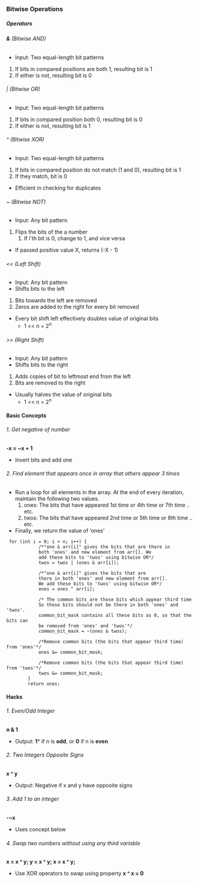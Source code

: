 ### Bitwise Operations

##### Operators

###### **&** (Bitwise AND)
- Input: Two equal-length bit patterns
1. If bits in compared positions are both 1, resulting bit is 1
2. If either is not, resulting bit is 0

###### | (Bitwise OR)
- Input: Two equal-length bit patterns
1. If bits in compared position both 0, resulting bit is 0
2. If either is not, resulting bit is 1

###### ^ (Bitwise XOR)
- Input: Two equal-length bit patterns
1. If bits in compared position do not match (1 and 0), resulting bit is 1
2. If they match, bit is 0
- Efficient in checking for duplicates

###### ~ (Bitwise NOT)
- Input: Any bit pattern
1. Flips the bits of the a number
	1. If i'th bit is 0, change to 1, and vice versa
- If passed positive value X, returns (-X - 1)

###### << (Left Shift)
- Input: Any bit pattern
- Shifts bits to the left
1. Bits towards the left are removed
2. Zeros are added to the right for every bit removed
- Every bit shift left effectively doubles value of original bits
	- 1 << n = 2<sup>n</sup>

###### >> (Right Shift)
- Input: Any bit pattern
- Shifts bits to the right
1. Adds copies of bit to leftmost end from the left
2. Bits are removed to the right
- Usually halves the value of original bits
	- 1 << n = 2<sup>n</sup>

#### Basic Concepts

###### 1. Get negative of number

**-x = ~x + 1**
- Invert bits and add one

###### 2. Find element that appears once in array that others appear 3 times

- Run a loop for all elements in the array. At the end of every iteration, maintain the following two values.
	1. ones: The bits that have appeared 1st time or 4th time or 7th time .. etc.
	2. twos: The bits that have appeared 2nd time or 5th time or 8th time .. etc.
- Finally, we return the value of ‘ones’

```
 for (int i = 0; i < n; i++) {
            /*"one & arr[i]" gives the bits that are there in
            both 'ones' and new element from arr[]. We
            add these bits to 'twos' using bitwise OR*/
            twos = twos | (ones & arr[i]);
 
            /*"one & arr[i]" gives the bits that are
            there in both 'ones' and new element from arr[].
            We add these bits to 'twos' using bitwise OR*/
            ones = ones ^ arr[i];
 
            /* The common bits are those bits which appear third time
            So these bits should not be there in both 'ones' and 'twos'.
            common_bit_mask contains all these bits as 0, so that the bits can
            be removed from 'ones' and 'twos'*/
            common_bit_mask = ~(ones & twos);
 
            /*Remove common bits (the bits that appear third time) from 'ones'*/
            ones &= common_bit_mask;
 
            /*Remove common bits (the bits that appear third time) from 'twos'*/
            twos &= common_bit_mask;
        }
        return ones;
```

#### Hacks

###### 1. Even/Odd Integer

**n & 1**

- Output: **1*** if n is **odd**, or **0** if n is **even**

###### 2. Two Integers Opposite Signs

**x ^ y**

- Output: Negative if x and y have opposite signs

###### 3. Add 1 to an integer

**-~x**

- Uses concept below

###### 4. Swap two numbers without using any third variable

**x = x ^ y;
y = x ^ y;
x = x ^ y;**

- Use XOR operators to swap using property **x ^ x = 0**